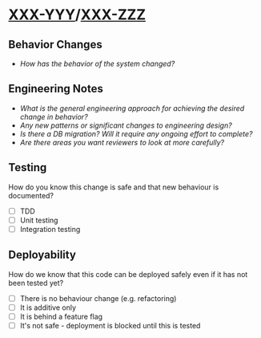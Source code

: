 # [XXX-YYY](https://sadapay.atlassian.net/browse/XXX-YYY)/[XXX-ZZZ](https://sadapay.atlassian.net/browse/XXX-ZZZ)

## Behavior Changes
- _How has the behavior of the system changed?_

## Engineering Notes
- _What is the general engineering approach for achieving the desired change in behavior?_
- _Any new patterns or significant changes to engineering design?_
- _Is there a DB migration? Will it require any ongoing effort to complete?_
- _Are there areas you want reviewers to look at more carefully?_

## Testing
How do you know this change is safe and that new behaviour is documented?
- [ ] TDD
- [ ] Unit testing
- [ ] Integration testing

## Deployability
How do we know that this code can be deployed safely even if it has not been tested yet?
- [ ] There is no behaviour change (e.g. refactoring)
- [ ] It is additive only
- [ ] It is behind a feature flag
- [ ] It's not safe - deployment is blocked until this is tested

